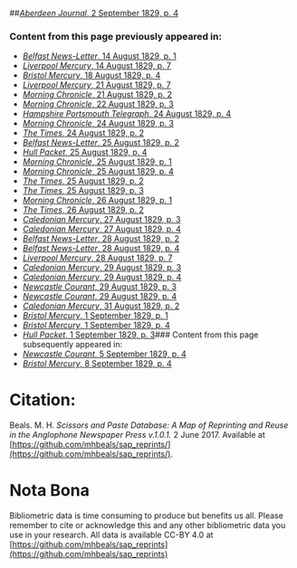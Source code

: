 ##[*Aberdeen Journal*, 2 September 1829, p. 4](https://mhbeals.github.io/sap_html/Aberdeen-Journal/Aberdeen-Journal-2-September-1829-p-4)

### Content from this page previously appeared in:
+ [*Belfast News-Letter*, 14 August 1829, p. 1](https://mhbeals.github.io/sap_html/Belfast-News-Letter/Belfast-News-Letter-14-August-1829-p-1)
+ [*Liverpool Mercury*, 14 August 1829, p. 7](https://mhbeals.github.io/sap_html/Liverpool-Mercury/Liverpool-Mercury-14-August-1829-p-7)
+ [*Bristol Mercury*, 18 August 1829, p. 4](https://mhbeals.github.io/sap_html/Bristol-Mercury/Bristol-Mercury-18-August-1829-p-4)
+ [*Liverpool Mercury*, 21 August 1829, p. 7](https://mhbeals.github.io/sap_html/Liverpool-Mercury/Liverpool-Mercury-21-August-1829-p-7)
+ [*Morning Chronicle*, 21 August 1829, p. 2](https://mhbeals.github.io/sap_html/Morning-Chronicle/Morning-Chronicle-21-August-1829-p-2)
+ [*Morning Chronicle*, 22 August 1829, p. 3](https://mhbeals.github.io/sap_html/Morning-Chronicle/Morning-Chronicle-22-August-1829-p-3)
+ [*Hampshire Portsmouth Telegraph*, 24 August 1829, p. 4](https://mhbeals.github.io/sap_html/Hampshire-Portsmouth-Telegraph/Hampshire-Portsmouth-Telegraph-24-August-1829-p-4)
+ [*Morning Chronicle*, 24 August 1829, p. 3](https://mhbeals.github.io/sap_html/Morning-Chronicle/Morning-Chronicle-24-August-1829-p-3)
+ [*The Times*, 24 August 1829, p. 2](https://mhbeals.github.io/sap_html/The-Times/The-Times-24-August-1829-p-2)
+ [*Belfast News-Letter*, 25 August 1829, p. 2](https://mhbeals.github.io/sap_html/Belfast-News-Letter/Belfast-News-Letter-25-August-1829-p-2)
+ [*Hull Packet*, 25 August 1829, p. 4](https://mhbeals.github.io/sap_html/Hull-Packet/Hull-Packet-25-August-1829-p-4)
+ [*Morning Chronicle*, 25 August 1829, p. 1](https://mhbeals.github.io/sap_html/Morning-Chronicle/Morning-Chronicle-25-August-1829-p-1)
+ [*Morning Chronicle*, 25 August 1829, p. 4](https://mhbeals.github.io/sap_html/Morning-Chronicle/Morning-Chronicle-25-August-1829-p-4)
+ [*The Times*, 25 August 1829, p. 2](https://mhbeals.github.io/sap_html/The-Times/The-Times-25-August-1829-p-2)
+ [*The Times*, 25 August 1829, p. 3](https://mhbeals.github.io/sap_html/The-Times/The-Times-25-August-1829-p-3)
+ [*Morning Chronicle*, 26 August 1829, p. 1](https://mhbeals.github.io/sap_html/Morning-Chronicle/Morning-Chronicle-26-August-1829-p-1)
+ [*The Times*, 26 August 1829, p. 2](https://mhbeals.github.io/sap_html/The-Times/The-Times-26-August-1829-p-2)
+ [*Caledonian Mercury*, 27 August 1829, p. 3](https://mhbeals.github.io/sap_html/Caledonian-Mercury/Caledonian-Mercury-27-August-1829-p-3)
+ [*Caledonian Mercury*, 27 August 1829, p. 4](https://mhbeals.github.io/sap_html/Caledonian-Mercury/Caledonian-Mercury-27-August-1829-p-4)
+ [*Belfast News-Letter*, 28 August 1829, p. 2](https://mhbeals.github.io/sap_html/Belfast-News-Letter/Belfast-News-Letter-28-August-1829-p-2)
+ [*Belfast News-Letter*, 28 August 1829, p. 4](https://mhbeals.github.io/sap_html/Belfast-News-Letter/Belfast-News-Letter-28-August-1829-p-4)
+ [*Liverpool Mercury*, 28 August 1829, p. 7](https://mhbeals.github.io/sap_html/Liverpool-Mercury/Liverpool-Mercury-28-August-1829-p-7)
+ [*Caledonian Mercury*, 29 August 1829, p. 3](https://mhbeals.github.io/sap_html/Caledonian-Mercury/Caledonian-Mercury-29-August-1829-p-3)
+ [*Caledonian Mercury*, 29 August 1829, p. 4](https://mhbeals.github.io/sap_html/Caledonian-Mercury/Caledonian-Mercury-29-August-1829-p-4)
+ [*Newcastle Courant*, 29 August 1829, p. 3](https://mhbeals.github.io/sap_html/Newcastle-Courant/Newcastle-Courant-29-August-1829-p-3)
+ [*Newcastle Courant*, 29 August 1829, p. 4](https://mhbeals.github.io/sap_html/Newcastle-Courant/Newcastle-Courant-29-August-1829-p-4)
+ [*Caledonian Mercury*, 31 August 1829, p. 2](https://mhbeals.github.io/sap_html/Caledonian-Mercury/Caledonian-Mercury-31-August-1829-p-2)
+ [*Bristol Mercury*, 1 September 1829, p. 1](https://mhbeals.github.io/sap_html/Bristol-Mercury/Bristol-Mercury-1-September-1829-p-1)
+ [*Bristol Mercury*, 1 September 1829, p. 4](https://mhbeals.github.io/sap_html/Bristol-Mercury/Bristol-Mercury-1-September-1829-p-4)
+ [*Hull Packet*, 1 September 1829, p. 3](https://mhbeals.github.io/sap_html/Hull-Packet/Hull-Packet-1-September-1829-p-3)### Content from this page subsequently appeared in:
+ [*Newcastle Courant*, 5 September 1829, p. 4](https://mhbeals.github.io/sap_html/Newcastle-Courant/Newcastle-Courant-5-September-1829-p-4)
+ [*Bristol Mercury*, 8 September 1829, p. 4](https://mhbeals.github.io/sap_html/Bristol-Mercury/Bristol-Mercury-8-September-1829-p-4)
                    
# Citation: 

Beals. M. H. *Scissors and Paste Database: A Map of Reprinting and Reuse in the Anglophone Newspaper Press v.1.0.1.* 2 June 2017. Available at [https://github.com/mhbeals/sap_reprints/](https://github.com/mhbeals/sap_reprints/). 
                    
# Nota Bona

Bibliometric data is time consuming to produce but benefits us all. Please remember to cite or acknowledge this and any other bibliometric data you use in your research. All data is available CC-BY 4.0 at [https://github.com/mhbeals/sap_reprints](https://github.com/mhbeals/sap_reprints)